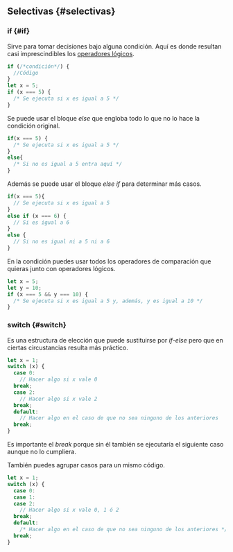 ## Selectivas {#selectivas}

### if {#if}

Sirve para tomar decisiones bajo alguna condición. Aquí es donde resultan casi imprescindibles los [operadores lógicos](../operadores/operadores_binarios.md#operadores-l-gicos).

```ts
if (/*condición*/) {
  //Código 
}
let x = 5;
if (x === 5) { 
  /* Se ejecuta si x es igual a 5 */
}
```

Se puede usar el bloque _else_ que engloba todo lo que no lo hace la condición original.

```ts
if(x === 5) {
  /* Se ejecuta si x es igual a 5 */
}
else{ 
  /* Si no es igual a 5 entra aquí */
}
```

Además se puede usar el bloque _else if_ para determinar más casos.

```ts
if(x === 5){ 
  // Se ejecuta si x es igual a 5 
}
else if (x === 6) { 
  // Si es igual a 6 
}
else { 
  // Si no es igual ni a 5 ni a 6
}
```

En la condición puedes usar todos los operadores de comparación que quieras junto con operadores lógicos.

```ts
let x = 5;
let y = 10;
if (x === 5 && y === 10) {
  /* Se ejecuta si x es igual a 5 y, además, y es igual a 10 */
}
```

### switch {#switch}

Es una estructura de elección que puede sustituirse por _if-else_ pero que en ciertas circustancias resulta más práctico.

```ts
let x = 1;
switch (x) { 
  case 0: 
    // Hacer algo si x vale 0 
  break; 
  case 2: 
    // Hacer algo si x vale 2 
  break; 
  default:
    // Hacer algo en el caso de que no sea ninguno de los anteriores 
  break;
}
```

Es importante el _break_ porque sin él también se ejecutaría el siguiente caso aunque no lo cumpliera.

También puedes agrupar casos para un mismo código.

```ts
let x = 1; 
switch (x) { 
  case 0: 
  case 1: 
  case 2: 
    // Hacer algo si x vale 0, 1 ó 2 
  break; 
  default: 
    /* Hacer algo en el caso de que no sea ninguno de los anteriores */ 
  break;
}
```




